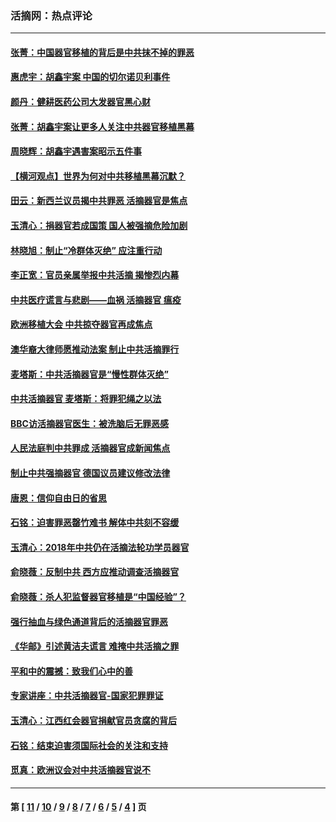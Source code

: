 ### 活摘网：热点评论
---
#### [张菁：中国器官移植的背后是中共抹不掉的罪恶](../../pages/nf5879/n13974977.md?07260430) 
#### [惠虎宇：胡鑫宇案 中国的切尔诺贝利事件](../../pages/nf5879/n13942916.md?07260430) 
#### [颜丹：健耕医药公司大发器官黑心财](../../pages/nf5879/n13940134.md?07260430) 
#### [张菁：胡鑫宇案让更多人关注中共器官移植黑幕](../../pages/nf5879/n13929073.md?07260430) 
#### [周晓辉：胡鑫宇遇害案昭示五件事](../../pages/nf5879/n13921870.md?07260430) 
#### [【横河观点】世界为何对中共移植黑幕沉默？](../../pages/nf5879/n13244249.md?07260430) 
#### [田云：新西兰议员揭中共罪恶 活摘器官是焦点](../../pages/nf5879/n13070629.md?07260430) 
#### [玉清心：捐器官若成国策 国人被强摘危险加剧](../../pages/nf5879/n12802713.md?07260430) 
#### [林晓旭：制止“冷群体灭绝” 应注重行动](../../pages/nf5879/n12779736.md?07260430) 
#### [李正宽：官员亲属举报中共活摘 揭惨烈内幕](../../pages/nf5879/n12684490.md?07260430) 
#### [中共医疗谎言与悲剧——血祸 活摘器官 瘟疫](../../pages/nf5879/n12372103.md?07260430) 
#### [欧洲移植大会 中共掠夺器官再成焦点](../../pages/nf5879/n11538883.md?07260430) 
#### [澳华裔大律师愿推动法案 制止中共活摘罪行](../../pages/nf5879/n11377039.md?07260430) 
#### [麦塔斯：中共活摘器官是“慢性群体灭绝”](../../pages/nf5879/n11350529.md?07260430) 
#### [中共活摘器官 麦塔斯：将罪犯绳之以法](../../pages/nf5879/n11347973.md?07260430) 
#### [BBC访活摘器官医生：被洗脑后无罪恶感](../../pages/nf5879/n11335935.md?07260430) 
#### [人民法庭判中共罪成 活摘器官成新闻焦点](../../pages/nf5879/n11331578.md?07260430) 
#### [制止中共强摘器官 德国议员建议修改法律](../../pages/nf5879/n11249451.md?07260430) 
#### [唐恩：信仰自由日的省思](../../pages/nf5879/n11003525.md?07260430) 
#### [石铭：迫害罪恶罄竹难书  解体中共刻不容缓](../../pages/nf5879/n10942855.md?07260430) 
#### [玉清心：2018年中共仍在活摘法轮功学员器官](../../pages/nf5879/n10914646.md?07260430) 
#### [俞晓薇：反制中共 西方应推动调查活摘器官](../../pages/nf5879/n10794671.md?07260430) 
#### [俞晓薇：杀人犯监督器官移植是“中国经验”？](../../pages/nf5879/n10466427.md?07260430) 
#### [强行抽血与绿色通道背后的活摘器官罪恶](../../pages/nf5879/n10004708.md?07260430) 
#### [《华邮》引述黄洁夫谎言 难掩中共活摘之罪](../../pages/nf5879/n9642309.md?07260430) 
#### [平和中的震撼：致我们心中的善](../../pages/nf5879/n9021123.md?07260430) 
#### [专家讲座：中共活摘器官-国家犯罪罪证](../../pages/nf5879/n8828153.md?07260430) 
#### [玉清心：江西红会器官捐献官员贪腐的背后](../../pages/nf5879/n8522122.md?07260430) 
#### [石铭：结束迫害须国际社会的关注和支持](../../pages/nf5879/n8443497.md?07260430) 
#### [觅真：欧洲议会对中共活摘器官说不](../../pages/nf5879/n8337486.md?07260430) 

---
#### 第 [ [11](./11.md?07260430) / [10](./10.md?07260430) / [9](./9.md?07260430) / [8](./8.md?07260430) / [7](./7.md?07260430) / [6](./6.md?07260430) / [5](./5.md?07260430) / [4](./4.md?07260430) ] 页
